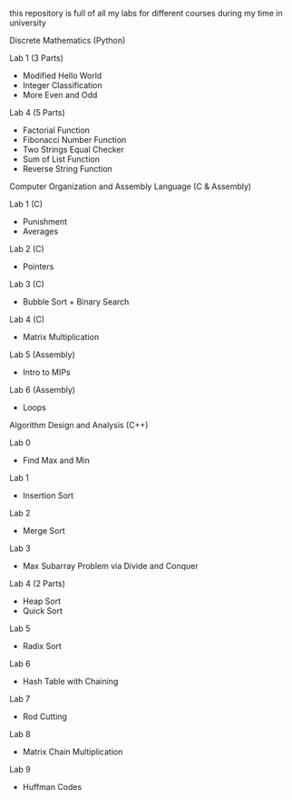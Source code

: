 this repository is full of all my labs for different courses during my time in university

Discrete Mathematics (Python)

Lab 1 (3 Parts)
* Modified Hello World
* Integer Classification
* More Even and Odd

Lab 4 (5 Parts)
* Factorial Function
* Fibonacci Number Function
* Two Strings Equal Checker
* Sum of List Function
* Reverse String Function

Computer Organization and Assembly Language (C & Assembly)

Lab 1 (C)
* Punishment
* Averages

Lab 2 (C)
* Pointers

Lab 3 (C)
* Bubble Sort + Binary Search

Lab 4 (C)
* Matrix Multiplication

Lab 5 (Assembly)
* Intro to MIPs

Lab 6 (Assembly)
* Loops

Algorithm Design and Analysis (C++)

Lab 0
* Find Max and Min

Lab 1
* Insertion Sort

Lab 2
* Merge Sort

Lab 3
* Max Subarray Problem via Divide and Conquer

Lab 4 (2 Parts)
* Heap Sort
* Quick Sort

Lab 5
* Radix Sort

Lab 6
* Hash Table with Chaining

Lab 7
* Rod Cutting

Lab 8
* Matrix Chain Multiplication

Lab 9
* Huffman Codes
